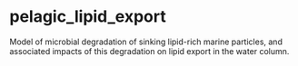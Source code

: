 # pelagic_lipid_export
 Model of microbial degradation of sinking lipid-rich marine particles, and associated impacts of this degradation on lipid export in the water column.
